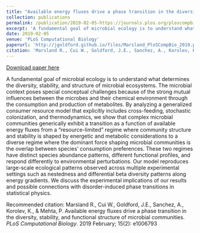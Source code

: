 ```yaml
---
title: "Available energy fluxes drive a phase transition in the diversity, stability, and functional structure of microbial communities"
collection: publications
permalink: /publication/2019-02-05-https://journals.plos.org/ploscompbiol/article?id=10.1371/journal.pcbi.1006793
excerpt: 'A fundamental goal of microbial ecology is to understand what determines the diversity, stability, and structure of microbial ecosystems. The microbial context poses special conceptual challenges because of the strong mutual influences between the microbes and their chemical environment through the consumption and production of metabolites. By analyzing a generalized consumer resource model that explicitly includes cross-feeding, stochastic colonization, and thermodynamics, we show that complex microbial communities generically exhibit a transition as a function of available energy fluxes from a “resource-limited” regime where community structure and stability is shaped by energetic and metabolic considerations to a diverse regime where the dominant force shaping microbial communities is the overlap between species’ consumption preferences. These two regimes have distinct species abundance patterns, different functional profiles, and respond differently to environmental perturbations. Our model reproduces large-scale ecological patterns observed across multiple experimental settings such as nestedness and differential beta diversity patterns along energy gradients. We discuss the experimental implications of our results and possible connections with disorder-induced phase transitions in statistical physics.'
date: 2019-02-05
venue: 'PLoS Computational Biology'
paperurl: 'http://jgoldford.github.io/files/Marsland_PloSCompBio_2019.pdf'
citation: 'Marsland R., Cui W., Goldford, J.E., Sanchez, A., Korolev, K., &amp; Mehta, P. Available energy fluxes drive a phase transition in the diversity, stability, and functional structure of microbial communities. <i>PLoS Computational Biology</i>. 2019 February; 15(2): e1006793'
---
```


<a href='http://jgoldford.github.io/files/Marsland_PloSCompBio_2019.pdf'>Download paper here</a>

A fundamental goal of microbial ecology is to understand what determines the diversity, stability, and structure of microbial ecosystems. The microbial context poses special conceptual challenges because of the strong mutual influences between the microbes and their chemical environment through the consumption and production of metabolites. By analyzing a generalized consumer resource model that explicitly includes cross-feeding, stochastic colonization, and thermodynamics, we show that complex microbial communities generically exhibit a transition as a function of available energy fluxes from a “resource-limited” regime where community structure and stability is shaped by energetic and metabolic considerations to a diverse regime where the dominant force shaping microbial communities is the overlap between species’ consumption preferences. These two regimes have distinct species abundance patterns, different functional profiles, and respond differently to environmental perturbations. Our model reproduces large-scale ecological patterns observed across multiple experimental settings such as nestedness and differential beta diversity patterns along energy gradients. We discuss the experimental implications of our results and possible connections with disorder-induced phase transitions in statistical physics.

Recommended citation: Marsland R., Cui W., Goldford, J.E., Sanchez, A., Korolev, K., & Mehta, P. Available energy fluxes drive a phase transition in the diversity, stability, and functional structure of microbial communities. <i>PLoS Computational Biology</i>. 2019 February; 15(2): e1006793
